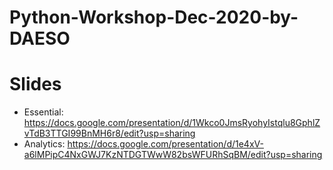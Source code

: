 # Python-Workshop-Dec-2020-by-DAESO

# Slides
+ Essential: https://docs.google.com/presentation/d/1Wkco0JmsRyohyIstqlu8GphlZvTdB3TTGI99BnMH6r8/edit?usp=sharing
+ Analytics: https://docs.google.com/presentation/d/1e4xV-a6lMPipC4NxGWJ7KzNTDGTWwW82bsWFURhSqBM/edit?usp=sharing
